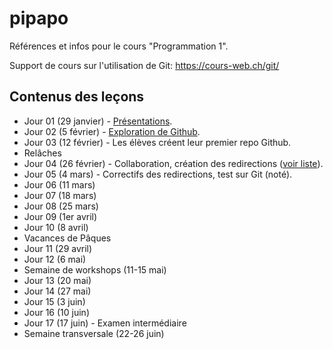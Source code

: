 # pipapo

Références et infos pour le cours "Programmation 1".

Support de cours sur l'utilisation de Git: https://cours-web.ch/git/

## Contenus des leçons

- Jour 01 (29 janvier) - [Présentations](J01-presentations).
- Jour 02 (5 février) - [Exploration de Github](J02-premiers-pas-Github).
- Jour 03 (12 février) - Les élèves créent leur premier repo Github.
- Relâches
- Jour 04 (26 février) - Collaboration, création des redirections ([voir liste](https://github.com/eracom-id491/liste_site_citations#readme)).
- Jour 05 (4 mars) - Correctifs des redirections, test sur Git (noté).
- Jour 06 (11 mars)
- Jour 07 (18 mars)
- Jour 08 (25 mars)
- Jour 09 (1er avril)
- Jour 10 (8 avril)
- Vacances de Pâques
- Jour 11 (29 avril)
- Jour 12 (6 mai)
- Semaine de workshops (11-15 mai)
- Jour 13 (20 mai)
- Jour 14 (27 mai)
- Jour 15 (3 juin)
- Jour 16 (10 juin)
- Jour 17 (17 juin) - Examen intermédiaire
- Semaine transversale (22-26 juin)
